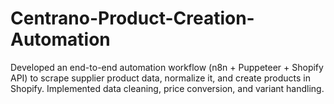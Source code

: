 # Centrano-Product-Creation-Automation
Developed an end-to-end automation workflow (n8n + Puppeteer + Shopify API) to scrape supplier product data, normalize it, and create products in Shopify. Implemented data cleaning, price conversion, and variant handling.
